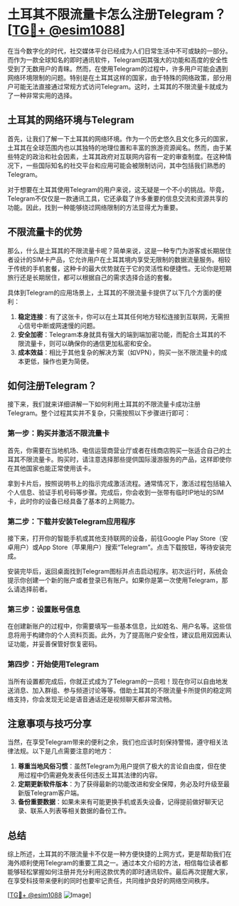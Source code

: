 # 土耳其不限流量卡怎么注册Telegram？[[TG💪+ @esim1088](https://t.me/s/esim1088)]

在当今数字化的时代，社交媒体平台已经成为人们日常生活中不可或缺的一部分。而作为一款全球知名的即时通讯软件，Telegram因其强大的功能和高度的安全性受到了无数用户的青睐。然而，在使用Telegram的过程中，许多用户可能会遇到网络环境限制的问题。特别是在土耳其这样的国家，由于特殊的网络政策，部分用户可能无法直接通过常规方式访问Telegram。这时，土耳其的不限流量卡就成为了一种非常实用的选择。

## 土耳其的网络环境与Telegram

首先，让我们了解一下土耳其的网络环境。作为一个历史悠久且文化多元的国家，土耳其在全球范围内也以其独特的地理位置和丰富的旅游资源闻名。然而，由于某些特定的政治和社会因素，土耳其政府对互联网内容有一定的审查制度。在这种情况下，一些国际知名的社交平台和应用可能会被限制访问，其中包括我们熟悉的Telegram。

对于想要在土耳其使用Telegram的用户来说，这无疑是一个不小的挑战。毕竟，Telegram不仅仅是一款通讯工具，它还承载了许多重要的信息交流和资源共享的功能。因此，找到一种能够绕过网络限制的方法显得尤为重要。

## 不限流量卡的优势

那么，什么是土耳其的不限流量卡呢？简单来说，这是一种专门为游客或长期居住者设计的SIM卡产品，它允许用户在土耳其境内享受无限制的数据流量服务。相较于传统的手机套餐，这种卡的最大优势就在于它的灵活性和便捷性。无论你是短期旅行还是长期居住，都可以根据自己的需求选择合适的套餐。

具体到Telegram的应用场景上，土耳其的不限流量卡提供了以下几个方面的便利：

1. **稳定连接**：有了这张卡，你可以在土耳其任何地方轻松连接到互联网，无需担心信号中断或网速慢的问题。
2. **安全加密**：Telegram本身就具有强大的端到端加密功能，而配合土耳其的不限流量卡，则可以确保你的通信更加私密和安全。
3. **成本效益**：相比于其他复杂的解决方案（如VPN），购买一张不限流量卡的成本更低，操作也更为简便。

## 如何注册Telegram？

接下来，我们就来详细讲解一下如何利用土耳其的不限流量卡成功注册Telegram。整个过程其实并不复杂，只需按照以下步骤进行即可：

### 第一步：购买并激活不限流量卡

首先，你需要在当地机场、电信运营商营业厅或者在线商店购买一张适合自己的土耳其不限流量卡。购买时，请注意选择那些提供国际漫游服务的产品，这样即使你在其他国家也能正常使用该卡。

拿到卡片后，按照说明书上的指示完成激活流程。通常情况下，激活过程包括输入个人信息、验证手机号码等步骤。完成后，你会收到一张带有临时IP地址的SIM卡，此时你的设备已经具备了基本的上网能力。

### 第二步：下载并安装Telegram应用程序

接下来，打开你的智能手机或其他支持联网的设备，前往Google Play Store（安卓用户）或App Store（苹果用户）搜索“Telegram”。点击下载按钮，等待安装完成。

安装完毕后，返回桌面找到Telegram图标并点击启动程序。初次运行时，系统会提示你创建一个新的账户或者登录已有账户。如果你是第一次使用Telegram，那么请选择前者。

### 第三步：设置账号信息

在创建新账户的过程中，你需要填写一些基本信息，比如姓名、用户名等。这些信息将用于构建你的个人资料页面。此外，为了提高账户安全性，建议启用双因素认证功能，并妥善保管好恢复密码。

### 第四步：开始使用Telegram

当所有设置都完成后，你就正式成为了Telegram的一员啦！现在你可以自由地发送消息、加入群组、参与频道讨论等等。借助土耳其的不限流量卡所提供的稳定网络支持，你会发现无论是语音通话还是视频聊天都非常流畅。

## 注意事项与技巧分享

当然，在享受Telegram带来的便利之余，我们也应该时刻保持警惕，遵守相关法律法规。以下是几点需要注意的地方：

1. **尊重当地风俗习惯**：虽然Telegram为用户提供了极大的言论自由度，但在使用过程中仍需避免发表任何违反土耳其法律的内容。
2. **定期更新软件版本**：为了获得最新的功能改进和安全保障，务必及时升级至最新版Telegram客户端。
3. **备份重要数据**：如果未来有可能更换手机或丢失设备，记得提前做好聊天记录、联系人列表等相关数据的备份工作。

## 总结

综上所述，土耳其的不限流量卡不仅是一种方便快捷的上网方式，更是帮助我们在海外顺利使用Telegram的重要工具之一。通过本文介绍的方法，相信每位读者都能够轻松掌握如何注册并充分利用这款优秀的即时通讯软件。最后再次提醒大家，在享受科技带来便利的同时也要牢记责任，共同维护良好的网络空间秩序。

[[TG💪+ @esim1088](https://t.me/s/esim1088) ![Image](https://i.postimg.cc/4NQfJmqS/Snipaste-2025-05-13-00-14-12.png)]
